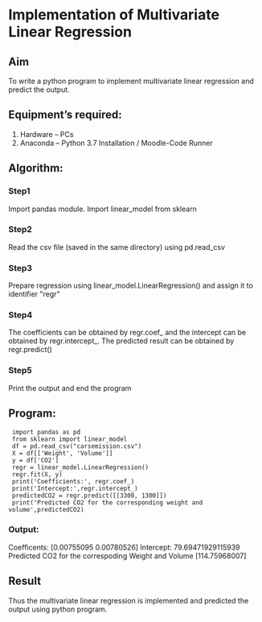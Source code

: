 # Implementation of Multivariate Linear Regression
## Aim
To write a python program to implement multivariate linear regression and predict the output.
## Equipment’s required:
1.	Hardware – PCs
2.	Anaconda – Python 3.7 Installation / Moodle-Code Runner
## Algorithm:
### Step1
 Import pandas module. Import linear_model from sklearn

### Step2
Read the csv file (saved in the same directory) using pd.read_csv

### Step3
Prepare regression using linear_model.LinearRegression() and assign it to identifier
 "regr"

### Step4
The coefficients can be obtained by regr.coef_ and the intercept can be obtained by
 regr.intercept_. The predicted result can be obtained by regr.predict()

### Step5
Print the output and end the program

## Program:
```
 import pandas as pd
 from sklearn import linear_model
 df = pd.read_csv("carsemission.csv")
 X = df[['Weight', 'Volume']]
 y = df['CO2']
 regr = linear_model.LinearRegression()
 regr.fit(X, y)
 print('Coefficients:', regr.coef_)
 print('Intercept:',regr.intercept_)
 predictedCO2 = regr.predict([[3300, 1300]])
 print('Predicted CO2 for the corresponding weight and volume',predictedCO2)

```
### Output:

Coefficents: [0.00755095 0.00780526]
Intercept: 79.69471929115939
Predicted CO2 for the correspoding Weight and Volume [114.75968007]

## Result
Thus the multivariate linear regression is implemented and predicted the output using python program.
